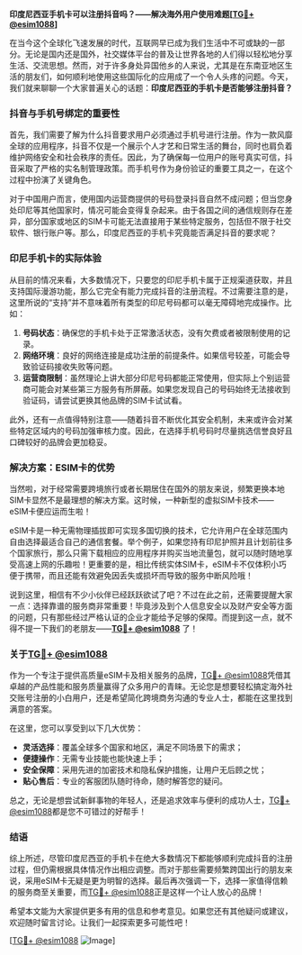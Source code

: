 **印度尼西亚手机卡可以注册抖音吗？——解决海外用户使用难题[[TG💪+ @esim1088](https://t.me/s/esim1088)]**

在当今这个全球化飞速发展的时代，互联网早已成为我们生活中不可或缺的一部分。无论是国内还是国外，社交媒体平台的普及让世界各地的人们得以轻松地分享生活、交流思想。然而，对于许多身处异国他乡的人来说，尤其是在东南亚地区生活的朋友们，如何顺利地使用这些国际化的应用成了一个令人头疼的问题。今天，我们就来聊聊一个大家普遍关心的话题：**印度尼西亚的手机卡是否能够注册抖音？**

### 抖音与手机号绑定的重要性

首先，我们需要了解为什么抖音要求用户必须通过手机号进行注册。作为一款风靡全球的应用程序，抖音不仅是一个展示个人才艺和日常生活的舞台，同时也肩负着维护网络安全和社会秩序的责任。因此，为了确保每一位用户的账号真实可信，抖音采取了严格的实名制管理政策。而手机号作为身份验证的重要工具之一，在这个过程中扮演了关键角色。

对于中国用户而言，使用国内运营商提供的号码登录抖音自然不成问题；但当您身处印尼等其他国家时，情况可能会变得复杂起来。由于各国之间的通信规则存在差异，部分国家或地区的SIM卡可能无法直接用于某些特定服务，包括但不限于社交软件、银行账户等。那么，印度尼西亚的手机卡究竟能否满足抖音的要求呢？

### 印尼手机卡的实际体验

从目前的情况来看，大多数情况下，只要您的印尼手机卡属于正规渠道获取，并且支持国际漫游功能，那么它完全有能力完成抖音的注册流程。不过需要注意的是，这里所说的“支持”并不意味着所有类型的印尼号码都可以毫无障碍地完成操作。比如：

1. **号码状态**：确保您的手机卡处于正常激活状态，没有欠费或者被限制使用的记录。
2. **网络环境**：良好的网络连接是成功注册的前提条件。如果信号较差，可能会导致验证码接收失败等问题。
3. **运营商限制**：虽然理论上讲大部分印尼号码都能正常使用，但实际上个别运营商可能会对某些第三方服务有所屏蔽。如果您发现自己的号码始终无法接收到验证码，请尝试更换其他品牌的SIM卡试试看。

此外，还有一点值得特别注意——随着抖音不断优化其安全机制，未来或许会对某些特定区域内的号码加强审核力度。因此，在选择手机号码时尽量挑选信誉良好且口碑较好的品牌会更加稳妥。

### 解决方案：ESIM卡的优势

当然啦，对于经常需要跨境旅行或者长期居住在国外的朋友来说，频繁更换本地SIM卡显然不是最理想的解决方案。这时候，一种新型的虚拟SIM卡技术——eSIM卡便应运而生啦！

eSIM卡是一种无需物理插拔即可实现多国切换的技术，它允许用户在全球范围内自由选择最适合自己的通信套餐。举个例子，如果您持有印尼护照并且计划前往多个国家旅行，那么只需下载相应的应用程序并购买当地流量包，就可以随时随地享受高速上网的乐趣啦！更重要的是，相比传统实体SIM卡，eSIM卡不仅体积小巧便于携带，而且还能有效避免因丢失或损坏而导致的服务中断风险哦！

说到这里，相信有不少小伙伴已经跃跃欲试了吧？不过在此之前，还需要提醒大家一点：选择靠谱的服务商非常重要！毕竟涉及到个人信息安全以及财产安全等方面的问题，只有那些经过严格认证的企业才能给予足够的保障。而提到这一点，就不得不提一下我们的老朋友——**[TG💪+ @esim1088](https://t.me/s/esim1088)** 了！

### 关于[TG💪+ @esim1088](https://t.me/s/esim1088)

作为一个专注于提供高质量eSIM卡及相关服务的品牌，[TG💪+ @esim1088](https://t.me/s/esim1088)凭借其卓越的产品性能和服务质量赢得了众多用户的青睐。无论您是想要轻松搞定海外社交账号注册的小白用户，还是希望简化跨境商务沟通的专业人士，都能在这里找到满意的答案。

在这里，您可以享受到以下几大优势：
- **灵活选择**：覆盖全球多个国家和地区，满足不同场景下的需求；
- **便捷操作**：无需专业技能也能快速上手；
- **安全保障**：采用先进的加密技术和隐私保护措施，让用户无后顾之忧；
- **贴心售后**：专业的客服团队随时待命，随时解答您的疑问。

总之，无论是想尝试新鲜事物的年轻人，还是追求效率与便利的成功人士，[TG💪+ @esim1088](https://t.me/s/esim1088)都是您不可错过的好帮手！

### 结语

综上所述，尽管印度尼西亚的手机卡在绝大多数情况下都能够顺利完成抖音的注册过程，但仍需根据具体情况作出相应调整。而对于那些需要频繁跨国出行的朋友来说，采用eSIM卡无疑是更为明智的选择。最后再次强调一下，选择一家值得信赖的服务商至关重要，而[TG💪+ @esim1088](https://t.me/s/esim1088)正是这样一个让人放心的品牌！

希望本文能为大家提供更多有用的信息和参考意见。如果您还有其他疑问或建议，欢迎随时留言讨论。让我们一起探索更多可能性吧！

[[TG💪+ @esim1088](https://t.me/s/esim1088) ![Image](https://i.postimg.cc/4NQfJmqS/Snipaste-2025-05-13-00-14-12.png)]